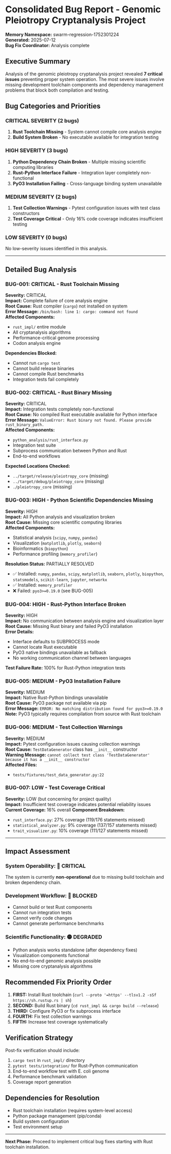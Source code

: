 # Consolidated Bug Report - Genomic Pleiotropy Cryptanalysis Project
**Memory Namespace:** swarm-regression-1752301224  
**Generated:** 2025-07-12  
**Bug Fix Coordinator:** Analysis complete

## Executive Summary
Analysis of the genomic pleiotropy cryptanalysis project revealed **7 critical issues** preventing proper system operation. The most severe issues involve missing development toolchain components and dependency management problems that block both compilation and testing.

## Bug Categories and Priorities

### CRITICAL SEVERITY (2 bugs)
1. **Rust Toolchain Missing** - System cannot compile core analysis engine
2. **Build System Broken** - No executable available for integration testing

### HIGH SEVERITY (3 bugs) 
1. **Python Dependency Chain Broken** - Multiple missing scientific computing libraries
2. **Rust-Python Interface Failure** - Integration layer completely non-functional
3. **PyO3 Installation Failing** - Cross-language binding system unavailable

### MEDIUM SEVERITY (2 bugs)
1. **Test Collection Warnings** - Pytest configuration issues with test class constructors
2. **Test Coverage Critical** - Only 16% code coverage indicates insufficient testing

### LOW SEVERITY (0 bugs)
No low-severity issues identified in this analysis.

---

## Detailed Bug Analysis

### BUG-001: CRITICAL - Rust Toolchain Missing
**Severity:** CRITICAL  
**Impact:** Complete failure of core analysis engine  
**Root Cause:** Rust compiler (`cargo`) not installed on system  
**Error Message:** `/bin/bash: line 1: cargo: command not found`  
**Affected Components:** 
- `rust_impl/` entire module
- All cryptanalysis algorithms
- Performance-critical genome processing
- Codon analysis engine

**Dependencies Blocked:**
- Cannot run `cargo test`
- Cannot build release binaries
- Cannot compile Rust benchmarks
- Integration tests fail completely

### BUG-002: CRITICAL - Rust Binary Missing
**Severity:** CRITICAL  
**Impact:** Integration tests completely non-functional  
**Root Cause:** No compiled Rust executable available for Python interface  
**Error Message:** `ValueError: Rust binary not found. Please provide rust_binary_path.`  
**Affected Components:**
- `python_analysis/rust_interface.py`
- Integration test suite
- Subprocess communication between Python and Rust
- End-to-end workflows

**Expected Locations Checked:**
- `../target/release/pleiotropy_core` (missing)
- `../target/debug/pleiotropy_core` (missing)  
- `./pleiotropy_core` (missing)

### BUG-003: HIGH - Python Scientific Dependencies Missing
**Severity:** HIGH  
**Impact:** All Python analysis and visualization broken  
**Root Cause:** Missing core scientific computing libraries  
**Affected Components:**
- Statistical analysis (`scipy`, `numpy`, `pandas`)
- Visualization (`matplotlib`, `plotly`, `seaborn`)
- Bioinformatics (`biopython`)
- Performance profiling (`memory_profiler`)

**Resolution Status:** PARTIALLY RESOLVED
- ✅ Installed: `numpy`, `pandas`, `scipy`, `matplotlib`, `seaborn`, `plotly`, `biopython`, `statsmodels`, `scikit-learn`, `jupyter`, `networkx`
- ✅ Installed: `memory_profiler`
- ❌ Failed: `pyo3>=0.19.0` (see BUG-005)

### BUG-004: HIGH - Rust-Python Interface Broken
**Severity:** HIGH  
**Impact:** No communication between analysis engine and visualization layer  
**Root Cause:** Missing Rust binary and failed PyO3 installation  
**Error Details:**
- Interface defaults to SUBPROCESS mode
- Cannot locate Rust executable
- PyO3 native bindings unavailable as fallback
- No working communication channel between languages

**Test Failure Rate:** 100% for Rust-Python integration tests

### BUG-005: MEDIUM - PyO3 Installation Failure
**Severity:** MEDIUM  
**Impact:** Native Rust-Python bindings unavailable  
**Root Cause:** PyO3 package not available via pip  
**Error Message:** `ERROR: No matching distribution found for pyo3>=0.19.0`  
**Note:** PyO3 typically requires compilation from source with Rust toolchain

### BUG-006: MEDIUM - Test Collection Warnings  
**Severity:** MEDIUM  
**Impact:** Pytest configuration issues causing collection warnings  
**Root Cause:** `TestDataGenerator` class has `__init__` constructor  
**Warning Message:** `cannot collect test class 'TestDataGenerator' because it has a __init__ constructor`  
**Affected Files:**
- `tests/fixtures/test_data_generator.py:22`

### BUG-007: LOW - Test Coverage Critical
**Severity:** LOW (but concerning for project quality)  
**Impact:** Insufficient test coverage indicates potential reliability issues  
**Current Coverage:** 16% overall
**Component Breakdown:**
- `rust_interface.py`: 27% coverage (119/176 statements missed)
- `statistical_analyzer.py`: 9% coverage (137/157 statements missed)  
- `trait_visualizer.py`: 10% coverage (111/127 statements missed)

---

## Impact Assessment

### System Operability: 🔴 CRITICAL
The system is currently **non-operational** due to missing build toolchain and broken dependency chain.

### Development Workflow: 🔴 BLOCKED  
- Cannot build or test Rust components
- Cannot run integration tests
- Cannot verify code changes
- Cannot generate performance benchmarks

### Scientific Functionality: 🟡 DEGRADED
- Python analysis works standalone (after dependency fixes)
- Visualization components functional
- No end-to-end genomic analysis possible
- Missing core cryptanalysis algorithms

## Recommended Fix Priority Order

1. **FIRST:** Install Rust toolchain (`curl --proto '=https' --tlsv1.2 -sSf https://sh.rustup.rs | sh`)
2. **SECOND:** Build Rust binary (`cd rust_impl && cargo build --release`)
3. **THIRD:** Configure PyO3 or fix subprocess interface
4. **FOURTH:** Fix test collection warnings  
5. **FIFTH:** Increase test coverage systematically

## Verification Strategy

Post-fix verification should include:
1. `cargo test` in `rust_impl/` directory
2. `pytest tests/integration/` for Rust-Python communication
3. End-to-end workflow test with E. coli genome
4. Performance benchmark validation
5. Coverage report generation

## Dependencies for Resolution

- Rust toolchain installation (requires system-level access)
- Python package management (pip/conda)
- Build system configuration
- Test environment setup

---

**Next Phase:** Proceed to implement critical bug fixes starting with Rust toolchain installation.